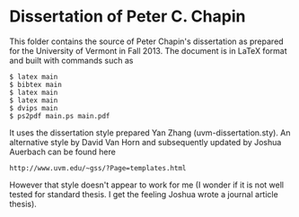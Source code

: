 
Dissertation of Peter C. Chapin
===============================

This folder contains the source of Peter Chapin's dissertation as prepared for the University of
Vermont in Fall 2013. The document is in LaTeX format and built with commands such as

    $ latex main
    $ bibtex main
    $ latex main
    $ latex main
    $ dvips main
    $ ps2pdf main.ps main.pdf

It uses the dissertation style prepared Yan Zhang (uvm-dissertation.sty). An alternative style
by David Van Horn and subsequently updated by Joshua Auerbach can be found here

    http://www.uvm.edu/~gss/?Page=templates.html

However that style doesn't appear to work for me (I wonder if it is not well tested for standard
thesis. I get the feeling Joshua wrote a journal article thesis).
